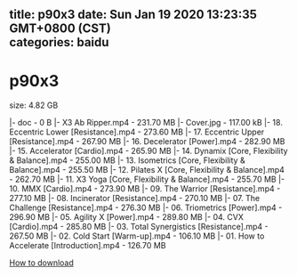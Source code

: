 
title: p90x3
date: Sun Jan 19 2020 13:23:35 GMT+0800 (CST)    
categories: baidu
---

# p90x3
size: 4.82 GB
 
 
|- doc - 0 B
|- X3 Ab Ripper.mp4 - 231.70 MB
|- Cover.jpg - 117.00 kB
|- 18. Eccentric Lower [Resistance].mp4 - 273.60 MB
|- 17. Eccentric Upper [Resistance].mp4 - 267.90 MB
|- 16. Decelerator [Power].mp4 - 282.90 MB
|- 15. Accelerator [Cardio].mp4 - 265.90 MB
|- 14. Dynamix [Core, Flexibility & Balance].mp4 - 255.00 MB
|- 13. Isometrics [Core, Flexibility & Balance].mp4 - 255.50 MB
|- 12. Pilates X [Core, Flexibility & Balance].mp4 - 262.70 MB
|- 11. X3 Yoga [Core, Flexibility & Balance].mp4 - 255.70 MB
|- 10. MMX [Cardio].mp4 - 273.90 MB
|- 09. The Warrior [Resistance].mp4 - 277.10 MB
|- 08. Incinerator [Resistance].mp4 - 270.10 MB
|- 07. The Challenge [Resistance].mp4 - 276.30 MB
|- 06. Triometrics [Power].mp4 - 296.90 MB
|- 05. Agility X [Power].mp4 - 289.80 MB
|- 04. CVX [Cardio].mp4 - 285.80 MB
|- 03. Total Synergistics [Resistance].mp4 - 267.50 MB
|- 02. Cold Start [Warm-up].mp4 - 106.10 MB
|- 01. How to Accelerate [Introduction].mp4 - 126.70 MB

[How to download](https://bpcam.bemobtrk.com/go/2ceec3aa-1ca2-46d6-b9ff-aaa5c184517c?jno=422)
